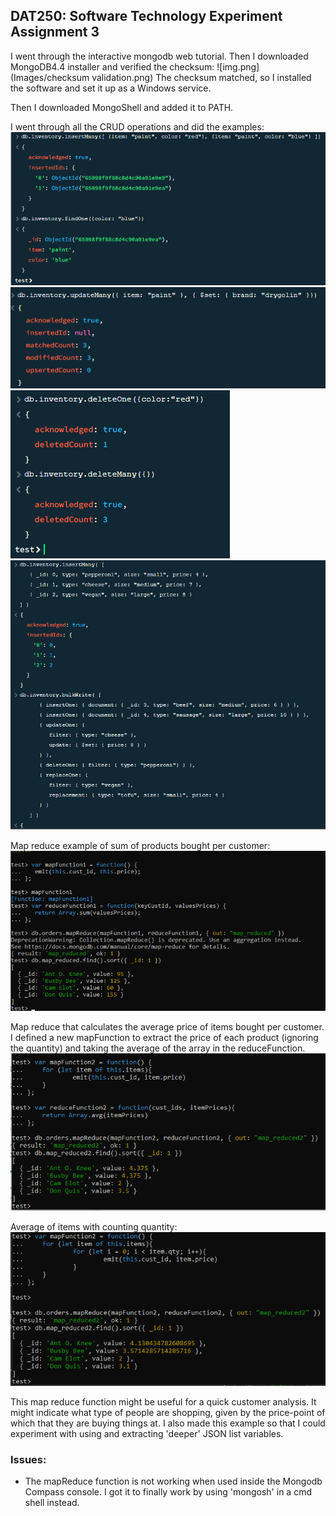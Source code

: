 ## DAT250: Software Technology Experiment Assignment 3

I went through the interactive mongodb web tutorial.
Then I downloaded MongoDB4.4 installer and verified the checksum:
![img.png](Images/checksum validation.png)
The checksum matched, so I installed the software and set it up as a Windows service.


Then I downloaded MongoShell and added it to PATH.

I went through all the CRUD operations and did the examples:
![img.png](Images/img0.png)
![img.png](Images/img1.png)
![img.png](Images/img.png)
![img_1.png](Images/img2.png)

Map reduce example of sum of products bought per customer:
![img.png](Images/mapReduce.png)

Map reduce that calculates the average price of items bought per customer.
I defined a new mapFunction to extract the price of each product (ignoring the quantity) and taking the average of the array in the reduceFunction.
![img.png](Images/mapReduce2.png)

Average of items with counting quantity:
![img.png](Images/mapReduce2b.png)

This map reduce function might be useful for a quick customer analysis. 
It might indicate what type of people are shopping, given by the price-point of which that they are buying things at.
I also made this example so that I could experiment with using and extracting 'deeper' JSON list variables.

### Issues:
- The mapReduce function is not working when used inside the Mongodb Compass console. I got it to finally work by using 'mongosh' in a cmd shell instead.